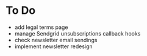 To Do
=====

 * add legal terms page
 * manage Sendgrid unsubscriptions callback hooks
 * check newsletter email sendings
 * implement newsletter redesign
